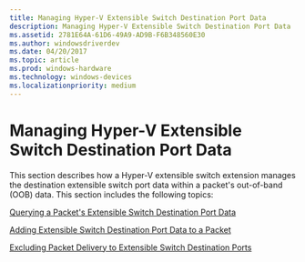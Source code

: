 ```yaml
---
title: Managing Hyper-V Extensible Switch Destination Port Data
description: Managing Hyper-V Extensible Switch Destination Port Data
ms.assetid: 2781E64A-61D6-49A9-AD9B-F6B348560E30
ms.author: windowsdriverdev
ms.date: 04/20/2017
ms.topic: article
ms.prod: windows-hardware
ms.technology: windows-devices
ms.localizationpriority: medium
---
```


# Managing Hyper-V Extensible Switch Destination Port Data


This section describes how a Hyper-V extensible switch extension manages the destination extensible switch port data within a packet's out-of-band (OOB) data. This section includes the following topics:

[Querying a Packet's Extensible Switch Destination Port Data](querying-a-packet-s-extensible-switch-destination-port-data.md)

[Adding Extensible Switch Destination Port Data to a Packet](adding-extensible-switch-destination-port-data-to-a-packet.md)

[Excluding Packet Delivery to Extensible Switch Destination Ports](excluding-packet-delivery-to-extensible-switch-destination-ports.md)

 

 





